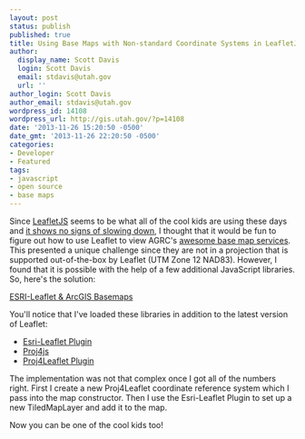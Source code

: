 ```yaml
---
layout: post
status: publish
published: true
title: Using Base Maps with Non-standard Coordinate Systems in LeafletJS
author:
  display_name: Scott Davis
  login: Scott Davis
  email: stdavis@utah.gov
  url: ''
author_login: Scott Davis
author_email: stdavis@utah.gov
wordpress_id: 14108
wordpress_url: http://gis.utah.gov/?p=14108
date: '2013-11-26 15:20:50 -0500'
date_gmt: '2013-11-26 22:20:50 -0500'
categories:
- Developer
- Featured
tags:
- javascript
- open source
- base maps
---
```

<p>Since <a href="http://leafletjs.com/">LeafletJS</a> seems to be what all of the cool kids are using these days and <a href="https://www.mapbox.com/blog/vladimir-agafonkin-joins-mapbox/">it shows no signs of slowing down</a>, I thought that it would be fun to figure out how to use Leaflet to view AGRC's <a href="http://gis.utah.gov/developer/base-maps/">awesome base map services</a>. This presented a unique challenge since they are not in a projection that is supported out-of-the-box by Leaflet (UTM Zone 12 NAD83). However, I found that it is possible with the help of a few additional JavaScript libraries. So, here's the solution:</p>
<p><a class="jsbin-embed" href="http://jsbin.com/omazICu/6/embed?js,output">ESRI-Leaflet &amp; ArcGIS Basemaps</a><script src="http://static.jsbin.com/js/embed.js"></script></p>
<p>
You'll notice that I've loaded these libraries in addition to the latest version of Leaflet:</p>
<ul>
<li><a href="http://esri.github.io/esri-leaflet/">Esri-Leaflet Plugin</a></li>
<li><a href="https://github.com/proj4js/proj4js">Proj4js</a></li>
<li><a href="https://github.com/kartena/Proj4Leaflet">Proj4Leaflet Plugin</a></li>
</ul>
<p>
The implementation was not that complex once I got all of the numbers right. First I create a new Proj4Leaflet coordinate reference system which I pass into the map constructor. Then I use the Esri-Leaflet Plugin to set up a new TiledMapLayer and add it to the map.</p>
<p>
Now you can be one of the cool kids too!</p>
<style>
iframe {<br />
    height: 450px !important;<br />
    border: none !important;<br />
}<br />
</style>
